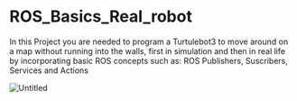 # ROS_Basics_Real_robot

In this Project you are needed to program a Turtulebot3 to move around on a map without running into the walls, first in simulation and then in real life by incorporating basic ROS concepts such as: ROS Publishers, Suscribers, Services and Actions

![Untitled](https://user-images.githubusercontent.com/77409867/150668028-c387a37a-ec27-4075-8814-68cf03d6c3bd.png)
